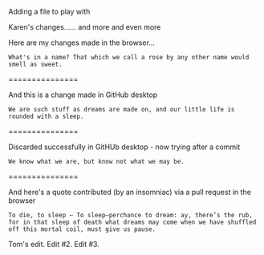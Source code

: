 Adding a file to play with

Karen's changes...... and more and even more

Here are my changes made in the browser...

`What's in a name? That which we call a rose by any other name would smell as sweet.`

===============

And this is a change made in GitHub desktop

`We are such stuff as dreams are made on, and our little life is rounded with a sleep.`

===============

Discarded successfully in GitHUb desktop - now trying after a commit

`We know what we are, but know not what we may be.`

===============

And here's a quote contributed (by an insomniac) via a pull request in the browser

`To die, to sleep – To sleep–perchance to dream: ay, there’s the rub, for in that sleep of death what dreams may come when we have shuffled off this mortal coil, must give us pause.`

Tom's edit. Edit #2. Edit #3.

